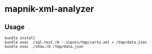 mapnik-xml-analyzer
===================

Usage
-----

    bundle install
    bundle exec ./sql-test.rb --input=/tmp/carto.xml > /tmp/data.json
    bundle exec ./show.rb /tmp/data.json
